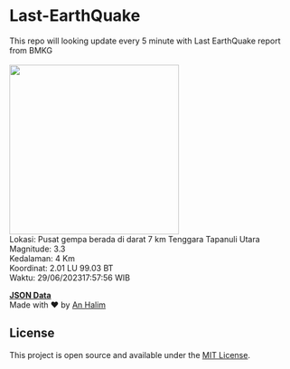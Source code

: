 # Last-EarthQuake
This repo will looking update every 5 minute with Last EarthQuake report from BMKG
<br>
<br>
<img src="https://static.bmkg.go.id/20230629175756.mmi.jpg" width="300"/>
<br>
Lokasi: Pusat gempa berada di darat 7 km Tenggara Tapanuli Utara <br>
Magnitude: 3.3 <br>
Kedalaman: 4 Km <br>
Koordinat: 2.01 LU 99.03 BT <br>
Waktu: 29/06/202317:57:56 WIB <br>

<a href="./data/data.json">**JSON Data**</a>
<br>
Made with ❤️ by <a href="https://github.com/an-halim">An Halim</a>
## License

This project is open source and available under the [MIT License](LICENSE).
